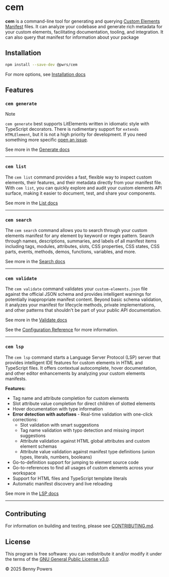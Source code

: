 # cem

**cem** is a command-line tool for generating and querying
[Custom Elements Manifest][cem] files. It can analyze your codebase and generate
rich metadata for your custom elements, facilitating documentation, tooling, and
integration. It can also query that manifest for information about your package

## Installation

```sh
npm install --save-dev @pwrs/cem
```

For more options, see [Installation docs][installationdocs]

## Features

### `cem generate`

> [!NOTE]
> `cem generate` best supports LitElements written in idiomatic style with
> TypeScript decorators. There is rudimentary support for `extends HTMLElement`,
> but it is not a high priority for development. If you need something more
> specific [open an issue][issuenew].

See more in the [Generate docs][generatedocs]

---

### `cem list`

The `cem list` command provides a fast, flexible way to inspect custom elements, their features, and their metadata directly from your manifest file.
With `cem list`, you can quickly explore and audit your custom elements API surface, making it easier to document, test, and share your components.

See more in the [List docs][listdocs]

---

### `cem search`

The `cem search` command allows you to search through your custom elements manifest for any element by keyword or regex pattern. Search through names, descriptions, summaries, and labels of all manifest items including tags, modules, attributes, slots, CSS properties, CSS states, CSS parts, events, methods, demos, functions, variables, and more.

See more in the [Search docs][searchdocs]

---

### `cem validate`

The `cem validate` command validates your `custom-elements.json` file against the official JSON schema and provides intelligent warnings for potentially inappropriate manifest content. Beyond basic schema validation, it analyzes your manifest for lifecycle methods, private implementations, and other patterns that shouldn't be part of your public API documentation.

See more in the [Validate docs][validatedocs]

See the [Configuration Reference][configdocs] for more information.

---

### `cem lsp`

The `cem lsp` command starts a Language Server Protocol (LSP) server that provides intelligent IDE features for custom elements in HTML and TypeScript files. It offers contextual autocomplete, hover documentation, and other editor enhancements by analyzing your custom elements manifests.

**Features:**
- Tag name and attribute completion for custom elements
- Slot attribute value completion for direct children of slotted elements  
- Hover documentation with type information
- **Error detection with autofixes** - Real-time validation with one-click corrections:
  - Slot validation with smart suggestions
  - Tag name validation with typo detection and missing import suggestions
  - Attribute validation against HTML global attributes and custom element schemas
  - Attribute value validation against manifest type definitions (union types, literals, numbers, booleans)
- Go-to-definition support for jumping to element source code
- Go-to-references to find all usages of custom elements across your workspace
- Support for HTML files and TypeScript template literals
- Automatic manifest discovery and live reloading

See more in the [LSP docs][lspdocs]

---

## Contributing

For information on building and testing, please see
[CONTRIBUTING.md][contributingmd].

## License

This program is free software: you can redistribute it and/or modify it under
the terms of the [GNU General Public License v3.0][gpl3].

&copy; 2025 Benny Powers

[cem]: https://github.com/webcomponents/custom-elements-manifest
[dtcg]: https://tr.designtokens.org/format/
[go]: https://go.dev
[treesitter]: https://tree-sitter.github.io/tree-sitter/
[gpl3]: https://www.gnu.org/licenses/gpl-3.0.html
[contributingmd]: https://bennypowers.github.io/cem/docs/contributing/
[issuenew]: https://github.com/bennypowers/cem/issues/new
[installationdocs]: https://bennypowers.github.io/cem/installation/
[generatedocs]: https://bennypowers.github.io/cem/commands/generate/
[listdocs]: https://bennypowers.github.io/cem/commands/list/
[searchdocs]: https://bennypowers.github.io/cem/commands/search/
[validatedocs]: https://bennypowers.github.io/cem/commands/validate/
[lspdocs]: https://bennypowers.github.io/cem/docs/lsp/
[configdocs]: https://bennypowers.github.io/cem/configuration/
